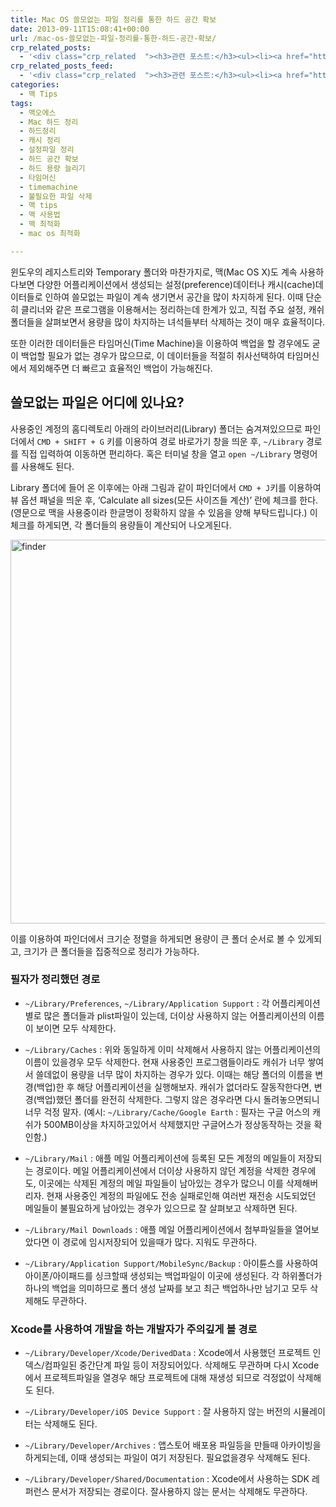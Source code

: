 ```yaml
---
title: Mac OS 쓸모없는 파일 정리를 통한 하드 공간 확보
date: 2013-09-11T15:08:41+00:00
url: /mac-os-쓸모없는-파일-정리를-통한-하드-공간-확보/
crp_related_posts:
  - '<div class="crp_related  "><h3>관련 포스트:</h3><ul><li><a href="https://www.letmecompile.com/%ea%b0%9c%eb%b0%9c%ec%9e%90%eb%a5%bc-%ec%9c%84%ed%95%9c-%ed%9a%a8%ec%9c%a8%ec%a0%81%ec%9d%b8-macos-%eb%b0%b1%ec%97%85-%eb%b0%a9%eb%b2%95/"     class="post-865"><span class="crp_title">개발자를 위한 효율적인 MacOS 백업 방법</span></a></li><li><a href="https://www.letmecompile.com/intellij-shortcut-keys-mac/"     class="post-854"><span class="crp_title">개발자라면 알아야 할 IntelliJ 필수 단축키 20선 for Mac</span></a></li><li><a href="https://www.letmecompile.com/shotcut-linux-server-video-generation/"     class="post-753"><span class="crp_title">Shotcut을 이용하여 리눅스 서버에서 템플릿 기반의 동영상 만들기</span></a></li><li><a href="https://www.letmecompile.com/mysql-innodb-lock-deadlock/"     class="post-763"><span class="crp_title">MySQL InnoDB lock & deadlock 이해하기</span></a></li><li><a href="https://www.letmecompile.com/xcode-%eb%8b%a8%ec%b6%95%ed%82%a4-%eb%aa%a8%ec%9d%8c/"     class="post-860"><span class="crp_title">자주쓰는 Xcode 단축키 모음</span></a></li></ul><div class="crp_clear"></div></div>'
crp_related_posts_feed:
  - '<div class="crp_related  "><h3>관련 포스트:</h3><ul><li><a href="https://www.letmecompile.com/%ea%b0%9c%eb%b0%9c%ec%9e%90%eb%a5%bc-%ec%9c%84%ed%95%9c-%ed%9a%a8%ec%9c%a8%ec%a0%81%ec%9d%b8-macos-%eb%b0%b1%ec%97%85-%eb%b0%a9%eb%b2%95/"     class="post-865"><span class="crp_title">개발자를 위한 효율적인 MacOS 백업 방법</span></a></li><li><a href="https://www.letmecompile.com/intellij-shortcut-keys-mac/"     class="post-854"><span class="crp_title">개발자라면 알아야 할 IntelliJ 필수 단축키 20선 for Mac</span></a></li><li><a href="https://www.letmecompile.com/shotcut-linux-server-video-generation/"     class="post-753"><span class="crp_title">Shotcut을 이용하여 리눅스 서버에서 템플릿 기반의 동영상 만들기</span></a></li><li><a href="https://www.letmecompile.com/mysql-innodb-lock-deadlock/"     class="post-763"><span class="crp_title">MySQL InnoDB lock & deadlock 이해하기</span></a></li><li><a href="https://www.letmecompile.com/xcode-%eb%8b%a8%ec%b6%95%ed%82%a4-%eb%aa%a8%ec%9d%8c/"     class="post-860"><span class="crp_title">자주쓰는 Xcode 단축키 모음</span></a></li></ul><div class="crp_clear"></div></div>'
categories:
  - 맥 Tips
tags:
  - 맥오에스
  - Mac 하드 정리
  - 하드정리
  - 캐시 정리
  - 설정파일 정리
  - 하드 공간 확보
  - 하드 용량 늘리기
  - 타임머신
  - timemachine
  - 불필요한 파일 삭제
  - 맥 tips
  - 맥 사용법
  - 맥 최적화
  - mac os 최적화

---
```

윈도우의 레지스트리와 Temporary 폴더와 마찬가지로, 맥(Mac OS X)도 계속 사용하다보면 다양한 어플리케이션에서 생성되는 설정(preference)데이터나 캐시(cache)데이터들로 인하여 쓸모없는 파일이 계속 생기면서 공간을 많이 차지하게 된다. 이때 단순히 클리너와 같은 프로그램을 이용해서는 정리하는데 한계가 있고, 직접 주요 설정, 캐쉬폴더들을 살펴보면서 용량을 많이 차지하는 녀석들부터 삭제하는 것이 매우 효율적이다.

또한 이러한 데이터들은 타임머신(Time Machine)을 이용하여 백업을 할 경우에도 굳이 백업할 필요가 없는 경우가 많으므로, 이 데이터들을 적절히 취사선택하여 타임머신에서 제외해주면 더 빠르고 효율적인 백업이 가능해진다.

## 쓸모없는 파일은 어디에 있나요?

사용중인 계정의 홈디렉토리 아래의 라이브러리(Library) 폴더는 숨겨져있으므로 파인더에서 `CMD + SHIFT + G` 키를 이용하여 경로 바로가기 창을 띄운 후, `~/Library` 경로를 직접 입력하여 이동하면 편리하다. 혹은 터미널 창을 열고 `open ~/Library` 명령어를 사용해도 된다.

Library 폴더에 들어 온 이후에는 아래 그림과 같이 파인더에서 `CMD + J`키를 이용하여 뷰 옵션 패널을 띄운 후, &#8216;Calculate all sizes(모든 사이즈들 계산)&#8217; 란에 체크를 한다. (영문으로 맥을 사용중이라 한글명이 정확하지 않을 수 있음을 양해 부탁드립니다.) 이 체크를 하게되면, 각 폴더들의 용량들이 계산되어 나오게된다.

[<img loading="lazy" width="745" height="614" src="/uploads/2013/09/finder.png" alt="finder" class="alignnone size-full wp-image-188" />][1]

이를 이용하여 파인더에서 크기순 정렬을 하게되면 용량이 큰 폴더 순서로 볼 수 있게되고, 크기가 큰 폴더들을 집중적으로 정리가 가능하다.

### 필자가 정리했던 경로

  * `~/Library/Preferences`, `~/Library/Application Support` : 각 어플리케이션별로 많은 폴더들과 plist파일이 있는데, 더이상 사용하지 않는 어플리케이션의 이름이 보이면 모두 삭제한다.

  * `~/Library/Caches` : 위와 동일하게 이미 삭제해서 사용하지 않는 어플리케이션의 이름이 있을경우 모두 삭제한다. 현재 사용중인 프로그램들이라도 캐쉬가 너무 쌓여서 쓸데없이 용량을 너무 많이 차지하는 경우가 있다. 이때는 해당 폴더의 이름을 변경(백업)한 후 해당 어플리케이션을 실행해보자. 캐쉬가 없더라도 잘동작한다면, 변경(백업)했던 폴더를 완전히 삭제한다. 그렇지 않은 경우라면 다시 돌려놓으면되니 너무 걱정 말자. (예시: `~/Library/Cache/Google Earth` : 필자는 구글 어스의 캐쉬가 500MB이상을 차지하고있어서 삭제했지만 구글어스가 정상동작하는 것을 확인함.)

  * `~/Library/Mail` : 애플 메일 어플리케이션에 등록된 모든 계정의 메일들이 저장되는 경로이다. 메일 어플리케이션에서 더이상 사용하지 않던 계정을 삭제한 경우에도, 이곳에는 삭제된 계정의 메일 파일들이 남아있는 경우가 많으니 이를 삭제해버리자. 현재 사용중인 계정의 파일에도 전송 실패로인해 여러번 재전송 시도되었던 메일들이 불필요하게 남아있는 경우가 있으므로 잘 살펴보고 삭제하면 된다.

  * `~/Library/Mail Downloads` : 애플 메일 어플리케이션에서 첨부파일들을 열어보았다면 이 경로에 임시저장되어 있을때가 많다. 지워도 무관하다.

  * `~/Library/Application Support/MobileSync/Backup` : 아이튠스를 사용하여 아이폰/아이패드를 싱크할때 생성되는 백업파일이 이곳에 생성된다. 각 하위폴더가 하나의 백업을 의미하므로 폴더 생성 날짜를 보고 최근 백업하나만 남기고 모두 삭제해도 무관하다.

### Xcode를 사용하여 개발을 하는 개발자가 주의깊게 볼 경로

  * `~/Library/Developer/Xcode/DerivedData` : Xcode에서 사용했던 프로젝트 인덱스/컴파일된 중간단계 파일 등이 저장되어있다. 삭제해도 무관하며 다시 Xcode에서 프로젝트파일을 열경우 해당 프로젝트에 대해 재생성 되므로 걱정없이 삭제해도 된다.

  * `~/Library/Developer/iOS Device Support` : 잘 사용하지 않는 버전의 시뮬레이터는 삭제해도 된다.

  * `~/Library/Developer/Archives` : 앱스토어 배포용 파일등을 만들때 아카이빙을 하게되는데, 이때 생성되는 파일이 여기 저장된다. 필요없을경우 삭제해도 된다.

  * `~/Library/Developer/Shared/Documentation` : Xcode에서 사용하는 SDK 레퍼런스 문서가 저장되는 경로이다. 잘사용하지 않는 문서는 삭제해도 무관하다.

 [1]: /uploads/2013/09/finder.png